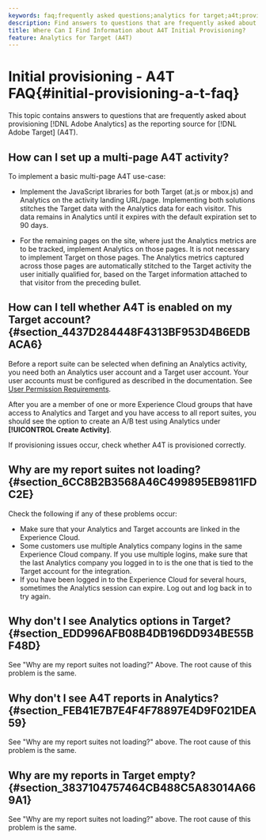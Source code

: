 ```yaml
---
keywords: faq;frequently asked questions;analytics for target;a4t;provisioning;provisioning;adobe Experience Cloud
description: Find answers to questions that are frequently asked about provisioning Analytics for Target (A4T), which lets you use Analytics reporting for Target activities.
title: Where Can I Find Information about A4T Initial Provisioning?
feature: Analytics for Target (A4T)
---
```


# Initial provisioning - A4T FAQ{#initial-provisioning-a-t-faq}

This topic contains answers to questions that are frequently asked about provisioning [!DNL Adobe Analytics] as the reporting source for [!DNL Adobe Target] (A4T).

## How can I set up a multi-page A4T activity?

To implement a basic multi-page A4T use-case:

* Implement the JavaScript libraries for both Target (at.js or mbox.js) and Analytics on the activity landing URL/page. Implementing both solutions stitches the Target data with the Analytics data for each visitor. This data remains in Analytics until it expires with the default expiration set to 90 days.

* For the remaining pages on the site, where just the Analytics metrics are to be tracked, implement Analytics on those pages. It is not necessary to implement Target on those pages. The Analytics metrics captured across those pages are automatically stitched to the Target activity the user initially qualified for, based on the Target information attached to that visitor from the preceding bullet.

## How can I tell whether A4T is enabled on my Target account? {#section_4437D284448F4313BF953D4B6EDBACA6}

Before a report suite can be selected when defining an Analytics activity, you need both an Analytics user account and a Target user account. Your user accounts must be configured as described in the documentation. See [User Permission Requirements](/help/c-integrating-target-with-mac/a4t/account-reqs.md#concept_4BC06CAB00BF46FF9362AFE98656B083).

After you are a member of one or more Experience Cloud groups that have access to Analytics and Target and you have access to all report suites, you should see the option to create an A/B test using Analytics under **[!UICONTROL Create Activity]**.

If provisioning issues occur, check whether A4T is provisioned correctly.

## Why are my report suites not loading? {#section_6CC8B2B3568A46C499895EB9811FDC2E}

Check the following if any of these problems occur:

* Make sure that your Analytics and Target accounts are linked in the Experience Cloud. 
* Some customers use multiple Analytics company logins in the same Experience Cloud company. If you use multiple logins, make sure that the last Analytics company you logged in to is the one that is tied to the Target account for the integration. 
* If you have been logged in to the Experience Cloud for several hours, sometimes the Analytics session can expire. Log out and log back in to try again.

## Why don't I see Analytics options in Target? {#section_EDD996AFB08B4DB196DD934BE55BF48D}

See "Why are my report suites not loading?" Above. The root cause of this problem is the same.

## Why don't I see A4T reports in Analytics? {#section_FEB41E7B7E4F4F78897E4D9F021DEA59}

See "Why are my report suites not loading?" above. The root cause of this problem is the same.

## Why are my reports in Target empty? {#section_3837104757464CB488C5A83014A669A1}

See "Why are my report suites not loading?" above. The root cause of this problem is the same. 
